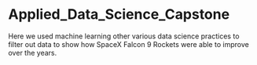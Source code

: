 # Applied_Data_Science_Capstone
Here we used machine learning other various data science practices to filter out data to show how SpaceX Falcon 9 Rockets were able to improve over the years.
